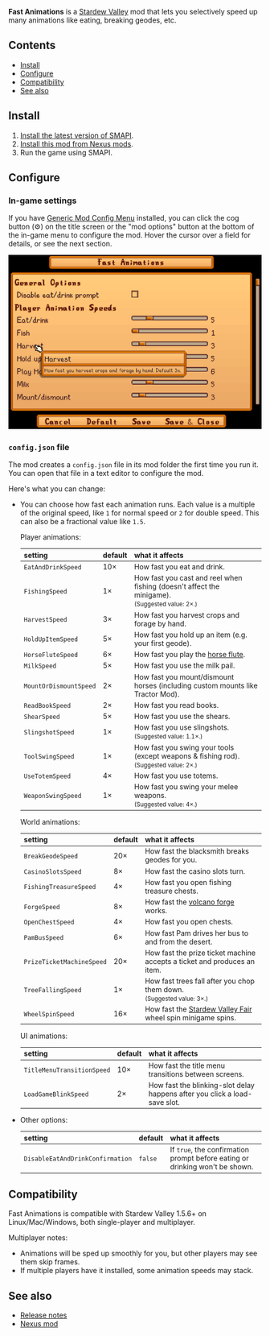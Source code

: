 ﻿**Fast Animations** is a [Stardew Valley](http://stardewvalley.net/) mod that lets you selectively
speed up many animations like eating, breaking geodes, etc.

## Contents
* [Install](#install)
* [Configure](#configure)
* [Compatibility](#compatibility)
* [See also](#see-also)

## Install
1. [Install the latest version of SMAPI](https://smapi.io/).
2. [Install this mod from Nexus mods](http://www.nexusmods.com/stardewvalley/mods/1089/).
3. Run the game using SMAPI.

## Configure
### In-game settings
If you have [Generic Mod Config Menu](https://www.nexusmods.com/stardewvalley/mods/5098) installed,
you can click the cog button (⚙) on the title screen or the "mod options" button at the bottom of
the in-game menu to configure the mod. Hover the cursor over a field for details, or see the next
section.

![](screenshots/generic-config-menu.png)

### `config.json` file
The mod creates a `config.json` file in its mod folder the first time you run it. You can open that
file in a text editor to configure the mod.

Here's what you can change:

* You can choose how fast each animation runs. Each value is a multiple of the original speed, like
  `1` for normal speed or `2` for double speed. This can also be a fractional value like `1.5`.

  Player animations:

  setting              | default | what it affects
  :------------------- | :------ | :------------------
  `EatAndDrinkSpeed`   | 10×     | How fast you eat and drink.
  `FishingSpeed`       | 1×      | How fast you cast and reel when fishing (doesn't affect the minigame).<br /><small>(Suggested value: 2×.)</small>
  `HarvestSpeed`       | 3×      | How fast you harvest crops and forage by hand.
  `HoldUpItemSpeed`    | 5×      | How fast you hold up an item (e.g. your first geode).
  `HorseFluteSpeed`    | 6×      | How fast you play the [horse flute](https://stardewvalleywiki.com/Horse_Flute).
  `MilkSpeed`          | 5×      | How fast you use the milk pail.
  `MountOrDismountSpeed` | 2×    | How fast you mount/dismount horses (including custom mounts like Tractor Mod).
  `ReadBookSpeed`      | 2×      | How fast you read books.
  `ShearSpeed`         | 5×      | How fast you use the shears.
  `SlingshotSpeed`     | 1×      | How fast you use slingshots.<br /><small>(Suggested value: 1.1×.)</small>
  `ToolSwingSpeed`     | 1×      | How fast you swing your tools (except weapons & fishing rod).<br /><small>(Suggested value: 2×.)</small>
  `UseTotemSpeed`      | 4×      | How fast you use totems.
  `WeaponSwingSpeed`   | 1×      | How fast you swing your melee weapons.<br /><small>(Suggested value: 4×.)</small>

  World animations:

  setting              | default | what it affects
  :------------------- | :------ | :------------------
  `BreakGeodeSpeed`    | 20×     | How fast the blacksmith breaks geodes for you.
  `CasinoSlotsSpeed`   | 8×      | How fast the casino slots turn.
  `FishingTreasureSpeed` | 4×    | How fast you open fishing treasure chests.
  `ForgeSpeed`         | 8×      | How fast the [volcano forge](https://stardewvalleywiki.com/Forge) works.
  `OpenChestSpeed`     | 4×      | How fast you open chests.
  `PamBusSpeed`        | 6×      | How fast Pam drives her bus to and from the desert.
  `PrizeTicketMachineSpeed` | 20× | How fast the prize ticket machine accepts a ticket and produces an item.
  `TreeFallingSpeed`   | 1×      | How fast trees fall after you chop them down.<br /><small>(Suggested value: 3×.)</small>
  `WheelSpinSpeed`     | 16×     | How fast the [Stardew Valley Fair](https://stardewvalleywiki.com/Stardew_Valley_Fair) wheel spin minigame spins.

  UI animations:

  setting              | default | what it affects
  :------------------- | :------ | :------------------
  `TitleMenuTransitionSpeed` | 10× | How fast the title menu transitions between screens.
  `LoadGameBlinkSpeed` | 2×      | How fast the blinking-slot delay happens after you click a load-save slot.

* Other options:

  setting              | default | what it affects
  :------------------- | :------ | :------------------
  `DisableEatAndDrinkConfirmation` | `false` | If `true`, the confirmation prompt before eating or drinking won't be shown.

## Compatibility
Fast Animations is compatible with Stardew Valley 1.5.6+ on Linux/Mac/Windows, both single-player and
multiplayer.

Multiplayer notes:
* Animations will be sped up smoothly for you, but other players may see them skip frames.
* If multiple players have it installed, some animation speeds may stack.

## See also
* [Release notes](release-notes.md)
* [Nexus mod](http://www.nexusmods.com/stardewvalley/mods/1089/)
